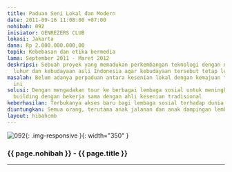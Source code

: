 ```yaml
---
title: Paduan Seni Lokal dan Modern
date: 2011-09-16 11:08:00 +07:00
nohibah: 092
inisiator: GENREZERS CLUB
lokasi: Jakarta
dana: Rp 2.000.000.000,00
topik: Kebebasan dan etika bermedia
lama: September 2011 - Maret 2012
deskripsi: Sebuah proyek yang memadukan perkembangan teknologi dengan nilai-nilai
  luhur dan kebudayaan asli Indonesia agar kebudayaan tersebut tetap lestari
masalah: Belum adanya perpaduan antara kesenian lokal dengan kemajuan teknologi sekarang
  ini
solusi: Dengan mengadakan tour ke berbagai lembaga sosial untuk meningkatkan capacity
  building dengan bekerja sama dengan ahli kesenian tradisional
keberhasilan: Terbukanya akses baru bagi lembaga sosial terhadap dunia luar
diuntungkan: Semua orang, terutama anak jalanan dan anak dampingan lembaga sosial
layout: hibahcmb
---
```


![092](/static/img/hibahcmb/092.png){: .img-responsive }{: width="350" }

### {{ page.nohibah }} - {{ page.title }}

---
